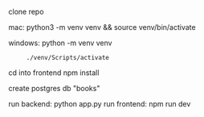 clone repo

mac: python3 -m venv venv && source venv/bin/activate

windows: python -m venv venv

         ./venv/Scripts/activate

cd into frontend
npm install

create postgres db "books"

run backend: python app.py
run frontend: npm run dev
